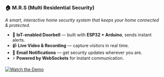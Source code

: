 ### 🏠 M.R.S (Multi Residential Security)

_A smart, interactive home security system that keeps your home connected & protected._

- 🔔 **IoT-enabled Doorbell** — built with **ESP32 + Arduino**, sends instant alerts.
- 📹 **Live Video & Recording** — capture visitors in real time.
- 📧 **Email Notifications** — get security updates wherever you are.
- ⚡ **Powered by WebSockets** for instant communication.

[![Watch the Demo](https://img.youtube.com/vi/u06T8TWJdQ0/hqdefault.jpg)](https://www.youtube.com/watch?v=u06T8TWJdQ0)
